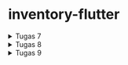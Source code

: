 # inventory-flutter

<details>
    <summary>Tugas 7</summary>
    
 1. Apa perbedaan utama antara stateless dan stateful widget dalam konteks pengembangan aplikasi Flutter?
    -  *Stateless widget* adalah *widget* yang tidak berubah/*immutable*. *Stateless widget* tidak bisa berganti *state* selama *runtime*. Contoh: *Icon*, *IconButton*, dan *Text*.

    -  *Stateful widget* adalah *widget* yang bisa berganti *state* selama *runtime*, yang artinya *stateful widget* bersifat *mutable*. *Stateful widget* biasanya digunakan untuk bagian aplikasi yang akan berubah ketika ada interaksi pengguna atau saat menerima data.


 2. Sebutkan seluruh widget yang kamu gunakan untuk menyelesaikan tugas ini dan jelaskan fungsinya masing-masing.
    - *Container*: *widget* ini menyediakan 'kanvas' untuk programmer membuat sebuah aplikasi Flutter.
    - *Column*: *widget* ini menampilkan *child* dalam format vertikal.
    - *Text*: *widget* ini menampilkan *string* dalam satu baris.
    - *AppBar*: *widget* ini sama seperti *toolbar* pada aplikasi lain yang sering kita gunakan, yang berguna untuk menampilkan judul dan fitur-fitur utama pada aplikasi.

 3. Jelaskan bagaimana cara kamu mengimplementasikan checklist di atas secara step-by-step (bukan hanya sekadar mengikuti tutorial)
    - Buka cmd dan jalankan *command* *`flutter create inventory`* untuk membuat projek baru.
    - Jalankan *command* *`cd inventory`*.
    - Buat file baru bernama `menu.dart` dalam direktori lib dan tambahkan kode berikut di baris pertama.
        <pre>
            import 'package:flutter/material.dart';
        </pre>
    - Tambahkan kode berikut di baris kedua pada file `main.dart` agar `main.dart` bisa menggunakan kode yang ada di dalam `menu.dart`
        <pre>
            import 'package:inventory/menu.dart';
        </pre>
    - Pada file `main.dart` Hapus kelas `_MyHomePageState` dan pindahkan kelas `MyHomePageState` ke file `menu.dart`.
    - Ubah baris kode `home: const MyHomePage(title: 'Flutter Demo Home Page'),` pada file `main.dart` menjadi `home: const MyHomePage(),`.
    - Ubah baris kode `colorScheme: ColorScheme.fromSeed(seedColor: Colors.indigo),` pada file `main.dart` menjadi `colorScheme: ColorScheme.fromSeed(seedColor: Colors.grey),`.
    - Pada file `menu.dart`, ubah sifat kelas `MyHomePage` dari *`stateful`* menjadi *`stateless`* dan ubah baris kode `MyHomePage({Key? key}) : super(key: key);` menjadi `MyHomePage({Key? key}) : super(key: key);`.
    - Hapus semua kode dari baris `final String title;` sampai akhir kelas `MyHomePage` pada `menu.dart`.
    - Tambahkan kelas baru bernama `InventoryItem` yang memiliki properti *`name`*, *`icon`*, dan *`color`* dengan *constructor* `InventoryItem(this.name, this.icon, this.color);`.
        <pre>
            class InventoryItem {
                final String name;
                final IconData icon;
                final MaterialColor color;

                InventoryItem(this.name, this.icon, this.color);
            }
        </pre>
    - Tambahkan *widget* baru bernama `InventoryCard` bersifat *stateless* dengan properti *`item`* bertipe `InventoryItem` dengan *contructor* `const InventoryCard(this.item, {super.key});` dan fungsi `build`.
        <pre>
            class InventoryCard extends StatelessWidget {
                final InventoryItem item;
                const InventoryCard(this.item, {super.key});

                @override
                Widget build(BuildContext context) {
                    return Material(
                        color: item.color,
                        child: InkWell(
                            onTap: () {
                                ScaffoldMessenger.of(context)
                                ..hideCurrentSnackBar()
                                ..showSnackBar(SnackBar(
                                    content: Text("Kamu telah menekan tombol ${item.name}!")));
                            },
                            child: Container(
                                padding: const EdgeInsets.all(8),
                                child: Center(
                                    child: Column(
                                        mainAxisAlignment: MainAxisAlignment.center,
                                        children: [
                                            Icon(
                                                item.icon,
                                                color: Colors.white,
                                                size: 30.0,
                                            ),
                                            const Padding(padding: EdgeInsets.all(3)),
                                            Text(
                                                item.name,
                                                textAlign: TextAlign.center,
                                                style: const TextStyle(color: Colors.white),
                                            ),
                                        ],
                                    ),
                                ),
                            ),
                        ),
                    );
                }
            }
        </pre>

    - Tambahkan *list* baru dalam kelas `MyHomePage` bernama `items` yang berguna untuk menyimpan tombol-tombol yang akan ditampilkan.
        <pre>
            final List<InventoryItem> items = [
                InventoryItem("Lihat Item", Icons.checklist, Colors.amber),
                InventoryItem("Tambah Item", Icons.add_shopping_cart, Colors.blue),
                InventoryItem("Logout", Icons.logout, Colors.cyan),
            ];
        </pre>

    - Tambahkan fungsi baru dalam kelas `MyHomePage` bernama `build` seperti kode berikut.
        <pre>
            @override
            Widget build(BuildContext context) {
                return Scaffold(
                    appBar: AppBar(
                        title: const Text(
                            'Inventory',
                            style: TextStyle(
                                color: Colors.white,
                            )
                        ),
                        elevation: 20,
                        backgroundColor: Colors.grey,
                        shadowColor: Colors.black,
                    ),
                    body: SingleChildScrollView(
                        child: Padding(
                            padding: const EdgeInsets.all(10.0),
                            child: Column(
                                children: <Widget>[
                                    const Padding(
                                        padding: EdgeInsets.only(top: 10.0, bottom: 10.0),
                                        child: Text(
                                            "Iqza's Inventory",
                                            textAlign: TextAlign.center,
                                            style: TextStyle(
                                                fontSize: 30,
                                                fontWeight: FontWeight.bold,
                                            ),
                                        ),
                                    ),
                                    GridView.count(
                                        primary: true,
                                        padding: const EdgeInsets.all(20),
                                        crossAxisSpacing: 10,
                                        mainAxisSpacing: 10,
                                        crossAxisCount: 3,
                                        shrinkWrap: true,
                                        children: items.map((InventoryItem item) {
                                            return InventoryCard(item);
                                        }).toList(),
                                    ),
                                ],
                            ),
                        ),
                    ),
                );
            }
        </pre>

    - Tes aplikasi dengan menjalankan *command* *`flutter run`*.

</details>

<details>
    <summary>Tugas 8</summary>
    
 1. Jelaskan perbedaan antara `Navigator.push()` dan `Navigator.pushReplacement()`, disertai dengan contoh mengenai penggunaan kedua metode tersebut yang tepat!
    - `Navigator.push()`: 
        - Digunakan untuk menambahkan halaman baru ke tumpukan navigasi.
        - Ketika kita menggunakan `Navigator.push()`, halaman baru ditambahkan ke atas tumpukan navigasi, dan pengguna dapat kembali ke halaman sebelumnya dengan menekan tombol "Kembali" pada perangkat mereka.
        - Metode ini berguna ketika kita ingin menambahkan halaman baru ke dalam tumpukan dan memungkinkan pengguna untuk kembali ke halaman sebelumnya.
    - `Navigator.pushReplacement()`: 
        - Digunakan untuk menambahkan halaman baru ke tumpukan navigasi, tetapi perbedaannya dengan `Navigator.push()` adalah `Navigator.pushReplacement()` mengganti halaman yang baru saja diakses pengguna dengan halaman baru.
        - Metode ini berguna ketika kita ingin menggantikan halaman yang baru saja diakses pengguna dengan halaman baru, sehingga ketika pengguna menekan tombol "Kembali", pengguna tidak akan kembali ke halaman yang baru pengguna akses, melainkan halaman sebelum halaman yang baru pengguna akses.

 2. Jelaskan masing-masing layout widget pada Flutter dan konteks penggunaannya masing-masing!
    - Single-child layout widgets:
      - Align: Widget yang menyelaraskan *child*-nya dengan dirinya sendiri dan secara opsional mengubah ukuran dirinya sendiri berdasarkan ukuran *child* tersebut.
      - AspectRatio: Widget yang mencoba mengubah ukuran *child*-nya ke rasio aspek tertentu.
      - Baseline: Kontainer yang memosisikan *child*-nya sesuai dengan *baseline child* tersebut.
      - Center: Kontainer yang memosisikan *child*-nya di tengah.
      - ConstrainedBox: Widget yang memberikan batasan tambahan pada *child*-nya.
      - Container: Widget serbaguna yang dapat digunakan untuk mengatur tata letak dan styling.
      - CustomSingleChildLayout: Widget yang tata letak *child*-nya diatur menggunakan pengaturan kustom.
      - Expanded: Digunakan dalam Row atau Column untuk mengatur bagian dari tata letak yang akan mengambil ruang ekstra yang tersisa.
      - FittedBox: Menskalakan dan memposisikan *child*-nya di dalam dirinya sendiri sesuai dengan ukuran ruang yang tersedia.
      - FractionallySizedBox: Widget yang mengubah ukuran *child*-nya hingga sebagian kecil dari total ruang yang tersedia.
      - IntrinsicHeight: Widget yang mengubah ukuran *child*-nya sesuai dengan tinggi intrinsik *child* tersebut.
      - IntrinsicWidth: Widget yang mengubah ukuran *child*-nya sesuai dengan lebar intrinsik *child* tersebut.
      - LimitedBox: Sebuah kotak yang membatasi ukurannya hanya jika tidak dibatasi.
      - Offstage: Sebuah widget yang menampilkan *child*-nya seolah-olah berada di pohon.
      - OverflowBox: Widget yang menerapkan batasan berbeda pada *child*-nya.
      - Padding: Widget yang menyisipkan *child*-nya berdasarkan padding yang diberikan.
      - SizedBox: Sebuah kotak dengan ukuran tertentu. Jika diberikan sebuah *child*, widget ini memaksa *child*-nya untuk memiliki lebar dan/atau tinggi tertentu.
      - SizedOverflowBox: Widget dengan ukuran tertentu dan meneruskan batasannya ke *child*-nya.
      - Transform: Widget yang digunakan untuk mentransformasi atau memodifikasi tampilan dan tata letak dari widget di dalamnya.
    - Multi-child layout widgets:
      - Column: Widget yang digunakan untuk mengatur widget secara vertikal.
      - CustomMultiChildLayout: Widget yang menggunakan pengaturan kustom untuk mengubah ukuran dan memposisikan *children*-nya.
      - Flow: Widget yang mengatur widget dalam arah horizontal atau vertikal, dan widget yang tidak muat di baris akan dipindahkan ke baris berikutnya.
      - GridView: Digunakan untuk menampilkan daftar item dalam grid, dengan baris dan kolom yang dapat dikonfigurasi.
      - IndexedStack: Tumpukan yang menampilkan satu *child* dari tumpukan *child* .
      - LayoutBuilder: Membangun pohon widget yang dapat bergantung pada ukuran widget induk.
      - ListBody: Widget yang menyusun *children*-nya secara berurutan sepanjang sumbu tertentu.
      - ListView:  Widget yang memungkinkan kita untuk mengatur daftar berjejer dengan widget yang bisa di-scroll.
      - Row: Widget yang digunakan untuk mengatur widget secara horizontal.
      - Stack: Widget yang memungkinkan kita menumpuk widget di atas satu sama lain.
      - Table: Menampilkan widget *child* dalam baris dan kolom.
      - Wrap: Widget yang digunakan untuk mengatur widget dalam baris horizontal dan beralih ke baris baru ketika ruang terbatas.
    - Sliver widgets:
      - CupertinoSliverNavigationBar: Bilah navigasi bergaya iOS.
      - CustomScrollView: ScrollView yang membuat efek *scroll* khusus menggunakan sliver.
      - SliverAppBar: AppBar yang terintegrasi dengan CustomScrollView.
      - SliverChildBuilderDelegate: *delegate* yang digunakan dalam Flutter untuk membangun daftar item di dalam widget CustomScrollView dengan menggunakan *builder function*.
      - SliverChildListDelegate: *delegate* yang digunakan dalam Flutter untuk membangun daftar item di dalam widget CustomScrollView dengan menggunakan daftar eksplisit.
      - SliverFixedExtentList: Sliver yang menempatkan beberapa *box children* dengan luas sumbu utama yang sama dalam array linier.
      - SliverGrid: Sebuah sliver yang menempatkan beberapa *box children* dalam susunan dua dimensi.
      - SliverList: Sliver yang menempatkan beberapa *box children* dalam array linier di sepanjang sumbu utama.
      - SliverPadding: Sliver yang menerapkan *padding* pada setiap sisi sliver lainnya.
      - SliverPersistentHeader: Sliver yang ukurannya bervariasi ketika sliver di-scroll ke tepi area pandang yang berlawanan dengan GrowthDirection sliver.
      - SliverToBoxAdapter: Sliver yang berisi satu widget kotak.

 3. Sebutkan apa saja elemen input pada form yang kamu pakai pada tugas kali ini dan jelaskan mengapa kamu menggunakan elemen input tersebut!<br>
    TextFormField, karena TextFormField adalah widget praktis yang nge-*wrap* sebuah widget TextField di dalam sebuah FormField.

 4. Bagaimana penerapan *clean architecture* pada aplikasi Flutter?<br>
    Penerapan *clean architecture* dalam Flutter dilakukan dengan mengelompokkan file-file yang memiliki peran identikal sehingga memudahkan proses *maintenance*, mengurangi waktu pengembangan, dan sebagainya.
   
 5. Jelaskan bagaimana cara kamu mengimplementasikan checklist di atas secara step-by-step! (bukan hanya sekadar mengikuti tutorial)
    - Buat empat direktori baru bernama screens, widgets, models, dan storage dalam direktori lib.
    - Pindahkan file `menu.dart` dan buat file baru bernama `inventorylist_form.dart` dalam direktori screens.
    - Buat tiga file baru bernama `inventory_card.dart`, `left_drawer.dart`, dan `barang_card.dart` dalam direktori widgets.
    - Buat satu file bernama `barang.dart` dalam direktori models dan satu file lagi bernama `storage.dart` dalam direktori storage.
    - Pindahkan *class* InventoryItem dan InventoryCard dari `menu.dart` ke `inventory_card.dart` dan *import* `inventory_card.dart` pada file `menu.dart`.
    - *Import* `left_drawer.dart` pada file `menu.dart` dan tambahkan drawer pada AppBar `menu.dart` menggunakan `left_drawer.dart`.
    - Isi `left_drawer.dart` dengan kode berikut.
        <pre>
            import 'package:flutter/material.dart';
            import 'package:inventory/screens/menu.dart';
            import 'package:inventory/screens/inventorylist_form.dart';
            import 'package:inventory/widgets/barang_card.dart';
             
            class LeftDrawer extends StatelessWidget {
                const LeftDrawer({super.key});
                    
                @override
                Widget build(BuildContext context) {
                    return Drawer(
                        child: ListView(
                            children: [
                                const DrawerHeader(
                                    decoration: BoxDecoration(
                                    color: Colors.grey,
                                    ),
                                    child: Column(
                                        mainAxisAlignment: MainAxisAlignment.center,
                                        children: [
                                            Text(
                                                'Inventory',
                                                textAlign: TextAlign.center,
                                                style: TextStyle(
                                                    fontSize: 30,
                                                    fontWeight: FontWeight.bold,
                                                    color: Colors.white,
                                                ),
                                            ),
                                        ],
                                    ),
                                ),
                                ListTile(
                                    leading: const Icon(Icons.home_outlined),
                                    title: const Text('Halaman Utama'),
                                    onTap: () {
                                        Navigator.pushReplacement(
                                            context,
                                            MaterialPageRoute(
                                            builder: (context) => MyHomePage(),
                                        ));
                                    },
                                ),
                                ListTile(
                                    leading: const Icon(Icons.add_shopping_cart),
                                    title: const Text('Tambah Item'),
                                    onTap: () {
                                        Navigator.pushReplacement(
                                            context,
                                            MaterialPageRoute(
                                            builder: (context) => const InventoryFormPage(),
                                        ));
                                    },
                                ),
                                ListTile(
                                    leading: const Icon(Icons.checklist),
                                    title: const Text('Lihat Item'),
                                    onTap: () {
                                        Navigator.pushReplacement(
                                            context,
                                            MaterialPageRoute(
                                            builder: (context) => const BarangList(),
                                        ));
                                    },
                                ),
                            ],
                        ),
                    );
                }
            }
        </pre>
    - Isi `inventorylist_form.dart` dengan kode berikut.
        <pre>
            import 'package:flutter/material.dart';
            import 'package:inventory/models/barang.dart';
            import 'package:inventory/screens/menu.dart';
            import 'package:inventory/storage/storage.dart';
            import 'package:inventory/widgets/left_drawer.dart';
             
            class InventoryFormPage extends StatefulWidget {
                const InventoryFormPage({super.key});
                @override
                State<InventoryFormPage> createState() => _InventoryFormPageState();
            }
            class _InventoryFormPageState extends State<InventoryFormPage> {
                final _formKey = GlobalKey<FormState>();
                String _name = "";
                String _price = "0";
                String _amount = "0";
                String _description = "";
                @override
                Widget build(BuildContext context) {
                    return Scaffold(
                    appBar: AppBar(
                            title: const Center(
                            child: Text(
                                'Form Tambah Item',
                            ),
                        ),
                        backgroundColor: Colors.grey,
                        foregroundColor: Colors.white,
                    ),
                    drawer: const LeftDrawer(),
                    body: Form(
                        key: _formKey,
                        child: SingleChildScrollView(
                            child:
                                Column(crossAxisAlignment: CrossAxisAlignment.start, children: [
                            Padding (
                                padding: const EdgeInsets.all(8.0),
                                child: TextFormField(
                                    decoration: InputDecoration(
                                            hintText: "Nama Produk",
                                            labelText: "Nama Produk",
                                            border: OutlineInputBorder(
                                            borderRadius: BorderRadius.circular(5.0),
                                        ),
                                    ),
                                    onChanged: (String? value) {
                                            setState(() {
                                            _name = value!;
                                        });
                                    },
                                    validator: (String? value) {
                                        if (value == null || value.isEmpty) {
                                            return "Nama tidak boleh kosong!";
                                        }
                                        return null;
                                    },
                                ),
                            ),
                            Padding(
                                padding: const EdgeInsets.all(8.0),
                                child: TextFormField(
                                    decoration: InputDecoration(
                                            hintText: "Harga",
                                            labelText: "Harga",
                                            border: OutlineInputBorder(
                                            borderRadius: BorderRadius.circular(5.0),
                                        ),
                                    ),
                                    onChanged: (String? value) {
                                            setState(() {
                                            _price = value!;
                                        });
                                    },
                                    validator: (String? value) {
                                        if (value == null || value.isEmpty) {
                                            return "Harga tidak boleh kosong!";
                                        }
                                        if (int.tryParse(value) == null) {
                                            return "Harga harus berupa angka!";
                                        }
                                        return null;
                                    },
                                ),
                            ),
                            Padding(
                                padding: const EdgeInsets.all(8.0),
                                child: TextFormField(
                                    decoration: InputDecoration(
                                            hintText: "Jumlah",
                                            labelText: "Jumlah",
                                            border: OutlineInputBorder(
                                            borderRadius: BorderRadius.circular(5.0),
                                        ),
                                    ),
                                    onChanged: (String? value) {
                                            setState(() {
                                            _amount = value!;
                                        });
                                    },
                                    validator: (String? value) {
                                        if (value == null || value.isEmpty) {
                                            return "Jumlah tidak boleh kosong!";
                                        }
                                        if (int.tryParse(value) == null) {
                                            return "Jumlah harus berupa angka!";
                                        }
                                        return null;
                                    },
                                ),
                            ),
                            Padding(
                                padding: const EdgeInsets.all(8.0),
                                child: TextFormField(
                                    decoration: InputDecoration(
                                            hintText: "Deskripsi",
                                            labelText: "Deskripsi",
                                            border: OutlineInputBorder(
                                            borderRadius: BorderRadius.circular(5.0),
                                        ),
                                    ),
                                    onChanged: (String? value) {
                                            setState(() {
                                            _description = value!;
                                        });
                                    },
                                    validator: (String? value) {
                                        if (value == null || value.isEmpty) {
                                            return "Deskripsi tidak boleh kosong!";
                                        }
                                        return null;
                                    },
                                ),
                            ),
                            Align(
                                alignment: Alignment.bottomCenter,
                                child: Padding(
                                    padding: const EdgeInsets.all(8.0),
                                    child: Row(
                                        mainAxisAlignment: MainAxisAlignment.center,
                                        children: [
                                            ElevatedButton(
                                                style: ButtonStyle(
                                                    backgroundColor: MaterialStateProperty.all(Colors.grey),
                                                ),
                                                onPressed: () {
                                                    if (_formKey.currentState!.validate()) {
                                                        Barang barang = Barang(
                                                            nama: _name,
                                                            harga: _price,
                                                            amount: _amount,
                                                            description: _description);
                                                        ItemsStorage.barangs.add(barang);
                                                        showDialog(
                                                            context: context,
                                                            builder: (context) {
                                                                return AlertDialog(
                                                                    title: const Text('Item berhasil tersimpan'),
                                                                    content: SingleChildScrollView(
                                                                        child: Column(
                                                                            crossAxisAlignment:
                                                                                CrossAxisAlignment.start,
                                                                            children: [
                                                                            Text('Nama: $_name'),
                                                                            Text('Harga: $_price'),
                                                                            Text('Jumlah: $_amount'),
                                                                            Text('Deskripsi: $_description'),
                                                                            ],
                                                                        ),
                                                                    ),
                                                                    actions: [
                                                                        TextButton(
                                                                            child: const Text('OK'),
                                                                            onPressed: () {
                                                                            Navigator.pop(context);
                                                                            },
                                                                        ),
                                                                    ],
                                                                );
                                                            },
                                                        );
                                                        _formKey.currentState!.reset();
                                                    }
                                                },
                                                child: const Text(
                                                    "Save",
                                                    style: TextStyle(color: Colors.white),
                                                ),
                                            ),
                                            const SizedBox(width: 50),
                                            ElevatedButton(
                                                style: ButtonStyle(
                                                    backgroundColor: MaterialStateProperty.all(Colors.grey),
                                                ),
                                                onPressed: () {
                                                    _formKey.currentState!.reset();
                                                        Navigator.pushReplacement(
                                                            context,
                                                            MaterialPageRoute(
                                                            builder: (context) => MyHomePage(),
                                                        ));
                                                },
                                                child: const Text(
                                                    "Back",
                                                    style: TextStyle(color: Colors.white),
                                                ),
                                            ),
                                        ],
                                    )),
                                ),
                            ])),
                        ),
                    );
                }
            }
        </pre>
    - Isi `barang.dart` dengan kode berikut.
        <pre>
            import 'package:flutter/material.dart';
             
            class Barang {
                final String nama;
                final String harga;
                final String amount;
                final String description;
                const Barang({
                    required this.nama,
                    required this.harga,
                    required this.amount,
                    required this.description,
                });
            }
            class BarangCard extends StatelessWidget {
                final Barang item;
                const BarangCard(this.item, {Key? key}) : super(key: key);
                @override
                Widget build(BuildContext context) {
                    return Card(
                        elevation: 4, // Add elevation for a card-like effect
                        margin: const EdgeInsets.symmetric(vertical: 8, horizontal: 16),
                        child: InkWell(
                            child: Padding(
                                padding: const EdgeInsets.all(16),
                                child: Column(
                                    crossAxisAlignment: CrossAxisAlignment.start,
                                    children: [
                                        Text(
                                            'Nama: ${item.nama}',
                                            style: const TextStyle(
                                            fontSize: 20,
                                            fontWeight: FontWeight.bold,
                                            ),
                                        ),
                                        const SizedBox(height: 8), // Add spacing between fields
                                        Text(
                                            'Harga: ${item.harga}',
                                            style: const TextStyle(fontSize: 16),
                                        ),
                                        Text(
                                            'Amount: ${item.amount}',
                                            style: const TextStyle(fontSize: 16),
                                        ),
                                        Text(
                                            'Description: ${item.description}',
                                            style: const TextStyle(fontSize: 16),
                                        ),
                                    ],
                                ),
                            ),
                        ),
                    );
                }
            }
        </pre>
    - Isi `storage.dart` dengan kode berikut.
        <pre>
            import 'package:inventory/models/barang.dart';
             
            class ItemsStorage {
                static List<Barang> barangs = [];
            }
        </pre>
    - Isi `barang_card.dart` dengan kode berikut.
        <pre>
            import 'package:flutter/material.dart';
            import 'package:inventory/models/barang.dart';
            import 'package:inventory/storage/storage.dart';
            import 'package:inventory/widgets/left_drawer.dart';
             
            class BarangList extends StatelessWidget {
                const BarangList({Key? key}) : super(key: key);
                 
                @override
                Widget build(BuildContext context) {
                    return Scaffold(
                        appBar: AppBar(
                            title: const Text(
                                'Inventory',
                                style: TextStyle(
                                    color: Colors.white,
                                ),
                            ),
                            elevation: 20,
                            backgroundColor: Colors.grey,
                            shadowColor: Colors.black,
                        ),
                        drawer: const LeftDrawer(),
                        body: SingleChildScrollView(
                            child: Padding(
                                padding: const EdgeInsets.all(10.0),
                                child: Column(
                                    children: <Widget>[
                                        const Padding(
                                                padding: EdgeInsets.only(top: 10.0, bottom: 10.0),
                                                child: Text(
                                                    "Iqza's Inventory",
                                                    textAlign: TextAlign.center,
                                                    style: TextStyle(
                                                        fontSize: 30,
                                                        fontWeight: FontWeight.bold,
                                                    ),
                                                ),
                                            ),
                                        ListView.builder(
                                            shrinkWrap: true,
                                            itemCount: ItemsStorage.barangs.length,
                                            itemBuilder: (context, index) {
                                            return BarangCard(ItemsStorage.barangs[index]);
                                            },
                                        ),
                                    ],
                                ),
                            ),
                        ),
                    );
                }
            }

        </pre>
    - Tambahkan fungsi pada `inventory_card.dart` sehingga ketika pengguna menekan tombol Tambah Item, pengguna akan dialihkan ke halaman Tambah Item dan ketika pengguna menekan tombol Lihat Item, pengguna akan dialihkan ke halaman Lihat Item.
        <pre>
            ...
            if (item.name == "Tambah Item") {
                Navigator.push(context,
                MaterialPageRoute(builder: (context) => const InventoryFormPage()));
            } else if (item.name == "Lihat Item") {
                Navigator.push(context,
                MaterialPageRoute(builder: (context) => const BarangList()));
            }
            ...
        </pre>
    - Tambahkan drawer pada file `inventorylist_form.dart` dan `barang_card.dart` untuk menambahkan drawer pada AppBar halaman.
    - Tambahkan juga tombol kembali pada file `inventorylist_form.dart` agar pengguna bisa dengan mudah kembali ke halaman utama.
</details>

<details>
    <summary>Tugas 9</summary>

 1. Apakah bisa kita melakukan pengambilan data JSON tanpa membuat model terlebih dahulu? Jika iya, apakah hal tersebut lebih baik daripada membuat model sebelum melakukan pengambilan data JSON?<br>
    Pengambilan data JSON pada aplikasi Django dan Flutter dapat dilakukan tanpa membuat model terlebih dahulu, tergantung pada kebutuhan dan kompleksitas aplikasi.
    - Tanpa Model:
      - Django:
        - Jika data yang ingin diambil bersifat sederhana dan tidak memerlukan manipulasi atau validasi yang kompleks.
        - Pengambilan data dapat dilakukan menggunakan _`request`_ untuk mengambil dan memproses data JSON.
      - Flutter:
        - Flutter dapat mengambil data JSON tanpa mendefinisikan model, terutama jika struktur data sederhana dan tidak memerlukan manipulasi yang rumit.
        - Pengambilan data dapat menggunakan `http` untuk mengambil dan memproses data JSON.
    - Dengan Model
      - Django:
        - Jika data JSON yang akan diambil memerlukan penyimpanan dalam _database_ atau memerlukan validasi data, maka lebih baik mendefinisikan model.
        - Model membantu dalam memodelkan struktur data, memudahkan penyimpanan ke dalam _database_, dan memberikan validasi data.
      - Flutter:
        - Jika aplikasi Flutter yang dibuat lebih kompleks dan memerlukan manajemen _state_ yang baik, mendefinisikan model Dart dapat memudahkan pengembangan.
        - Model membantu dalam memetakan struktur data dengan jelas, memudahkan pengelolaan state, dan memberikan tingkat abstraksi yang baik.
   
 2. Jelaskan fungsi dari CookieRequest dan jelaskan mengapa instance CookieRequest perlu untuk dibagikan ke semua komponen di aplikasi Flutter.<br>
    Cookies adalah mekanisme penyimpanan informasi di sisi klien. Dalam konteks HTTP, server dapat mengirimkan cookie ke klien, dan klien kemudian dapat menyimpan cookie tersebut dan mengirimkannya kembali dalam setiap _request_ berikutnya. Ini memungkinkan server untuk mengenali klien yang sudah terotentikasi atau menyimpan informasi sesi.

 3. Jelaskan mekanisme pengambilan data dari JSON hingga dapat ditampilkan pada Flutter.<br>
    - Di Flutter, kita dapat menggunakan `http` membuat HTTP _request_ ke server. HTTP _request_ dalam konteks ini bisa berupa GET atau POST tergantung pada kebutuhan.
    - Terima respons dari server, yang berisi data dalam format JSON. Respons ini biasanya berupa string JSON.
    - Gunakan `dart:convert` untuk mengonversi string JSON menjadi objek Dart. Ini melibatkan fungsi `json.decode()` atau model Dart yang dibuat khusus untuk deserialisasi.
    - Jika aplikasi membutuhkan data yang perlu diperbarui secara dinamis, pertimbangkan untuk menggunakan manajemen state seperti Provider untuk mengelola state aplikasi.
    - Jika data diambil secara asinkron, kita dapat menggunakan FutureBuilder atau StreamBuilder untuk menangani pembaruan tampilan saat data tiba.
    - Gunakan widget Flutter seperti ListView, GridView, atau widget khusus untuk menampilkan data yang telah diambil dan diubah menjadi objek Dart.
    
 4. Jelaskan mekanisme autentikasi dari input data akun pada Flutter ke Django hingga selesainya proses autentikasi oleh Django dan tampilnya menu pada Flutter.<br>
    - Di aplikasi Flutter, pengguna memasukkan informasi akun, seperti nama pengguna dan kata sandi.
    - Gunakan `http` untuk mengirim data akun ke endpoint registrasi atau login di server Django.
    - Di sisi server Django, terdapat endpoint yang menangani registrasi dan login. Sesuai dengan desain aplikasi Django, endpoint ini akan menerima data akun dari Flutter.
    - Lakukan verifikasi data akun, seperti memeriksa apakah pengguna sudah terdaftar atau apakah kata sandi sesuai.
    - Backend Django mengirim respon ke aplikasi Flutter. Jika proses login berhasil, respon dapat berisi informasi pengguna atau token akses.
    - Di aplikasi Flutter, proses respon dari backend Django. Jika autentikasi berhasil, dapat menyimpan token atau informasi pengguna dalam _state_ aplikasi.
    - Bila autentikasi berhasil, navigasikan pengguna ke tampilan menu atau halaman lain di aplikasi Flutter.

 5. Sebutkan seluruh widget yang kamu pakai pada tugas ini dan jelaskan fungsinya masing-masing.<br>
    - *Container*: *widget* ini menyediakan 'kanvas' untuk programmer membuat sebuah aplikasi Flutter.
    - *Column*: *widget* ini menampilkan *child* dalam format vertikal.
    - *Text*: *widget* ini menampilkan *string* dalam satu baris.
    - *AppBar*: *widget* ini sama seperti *toolbar* pada aplikasi lain yang sering kita gunakan, yang berguna untuk menampilkan judul dan fitur-fitur utama pada aplikasi.
    - *Scaffold*: Digunakan sebagai kerangka dasar untuk sebagian besar aplikasi Flutter.
    - *Row*: *widget* ini menampilkan *child* dalam format horizontal.
    - *Material*: Digunakan sebagai *container* untuk mengimplementasikan desain *Material Design* dalam aplikasi Flutter.
    - *ListView*: Menampilkan daftar *widge*t dalam format *scrollable*. Digunakan ketika daftar item mungkin melebihi ruang layar yang tersedia.
    - *Padding*: Menambahkan ruang kosong atau margin di sekitar *widget child* di dalamnya. Digunakan untuk memberikan ruang antara elemen-elemen dalam tata letak.
    - *GridView*: Menampilkan daftar *widget* dalam format grid. Berguna ketika item perlu diatur dalam grid dengan beberapa kolom.

 6. Jelaskan bagaimana cara kamu mengimplementasikan checklist di atas secara step-by-step! (bukan hanya sekadar mengikuti tutorial).<br>
    - Buat aplikasi baru bernama `authentication` dengan menjalankan *command* `python manage.py startapp authentication` pada direktori root aplikasi Django.
    - Tambahkan `authentication` ke INSTALLED_APPS pada `settings.py` projek Django.
    - Tambahkan `django-cors-headers` pada requirements.txt dan jalankan *command* `pip install -r requirements.txt` pada lokal dan *virtual environment*.
    - Tambahkan `corsheaders` ke INSTALLED_APPS pada `settings.py` projek Django.
    - Tambahkan `corsheaders.middleware.CorsMiddleware` ke MIDDLEWARE pada `settings.py` projek Django.
    - Tambahkan beberapa variabel berikut ini pada `settings.py` projek Django.
        <pre>
            CORS_ALLOW_ALL_ORIGINS = True
            CORS_ALLOW_CREDENTIALS = True
            CSRF_COOKIE_SECURE = True
            SESSION_COOKIE_SECURE = True
            CSRF_COOKIE_SAMESITE = 'None'
            SESSION_COOKIE_SAMESITE = 'None'
        </pre>
    - Isi `views.py` pada direktori `authentication` dengan kode berikut.
        <pre>
            from django.shortcuts import render
            from django.contrib.auth import authenticate, login as auth_login
            from django.http import JsonResponse
            from django.views.decorators.csrf import csrf_exempt
            from django.contrib.auth import logout as auth_logout
            from django.contrib.auth.models import User
             
            @csrf_exempt
            def login(request):
                username = request.POST['username']
                password = request.POST['password']
                user = authenticate(username=username, password=password)
                if user is not None:
                    if user.is_active:
                        auth_login(request, user)
                        return JsonResponse({
                            "username": user.username,
                            "status": True,
                            "message": "Login sukses!"
                        }, status=200)
                    else:
                        return JsonResponse({
                            "status": False,
                            "message": "Login gagal, akun dinonaktifkan."
                        }, status=401)
                 
                else:
                    return JsonResponse({
                        "status": False,
                        "message": "Login gagal, periksa kembali email atau kata sandi."
                    }, status=401)
                
            @csrf_exempt
            def logout(request):
                username = request.user.username
                 
                try:
                    auth_logout(request)
                    return JsonResponse({
                        "username": username,
                        "status": True,
                        "message": "Logout berhasil!"
                    }, status=200)
                except:
                    return JsonResponse({
                    "status": False,
                    "message": "Logout gagal."
                    }, status=401)
        </pre>
    - Buat file `urls.py` pada direktori `authentication` dan tambahkan URL routing terhadap fungsi yang sudah dibuat dengan endpoint login/ dan logout/.
        <pre>
            from django.urls import path
            from .views import *
             
            app_name = 'authentication'
             
            urlpatterns = [
                path('login/', login, name='login'),
                path('logout/', logout, name='logout'),
            ]
        </pre>
    - Tambahkan `path('auth/', include('authentication.urls'))`, pada `urls.py` projek Django.
    - Jalankan *command* `flutter pub add provider && flutter pub add pbp_django_auth` pada direktori projek Flutter.
    - Modifikasi *root widget* untuk menyediakan CookieRequest *library* ke semua *child widgets* dengan menggunakan Provider.
    - Pada direktori projek Flutter, buat file baru bernama `login.dart` pada direktori `lib/screens` dan isi dengan kode berikut.
        <pre>
            import 'package:inventory/screens/menu.dart';
            import 'package:flutter/material.dart';
            import 'package:pbp_django_auth/pbp_django_auth.dart';
            import 'package:provider/provider.dart';
             
            void main() {
                runApp(const LoginApp());
            }
             
            class LoginApp extends StatelessWidget {
            const LoginApp({super.key});
             
            @override
            Widget build(BuildContext context) {
                return MaterialApp(
                    title: 'Login',
                    theme: ThemeData(
                        primarySwatch: Colors.blue,
                ),
                home: const LoginPage(),
                );
                }
            }
             
            class LoginPage extends StatefulWidget {
                const LoginPage({super.key});
                 
                @override
                // ignore: library_private_types_in_public_api
                _LoginPageState createState() => _LoginPageState();
            }
             
            class _LoginPageState extends State<LoginPage> {
                final TextEditingController _usernameController = TextEditingController();
                final TextEditingController _passwordController = TextEditingController();
                 
                @override
                Widget build(BuildContext context) {
                    final request = context.watch<CookieRequest>();
                    return Scaffold(
                        appBar: AppBar(
                            title: const Text('Login'),
                        ),
                        body: Container(
                            padding: const EdgeInsets.all(16.0),
                            child: Column(
                                mainAxisAlignment: MainAxisAlignment.center,
                                children: [
                                    TextField(
                                        controller: _usernameController,
                                        decoration: const InputDecoration(
                                            labelText: 'Username',
                                        ),
                                    ),
                                    const SizedBox(height: 12.0),
                                    TextField(
                                        controller: _passwordController,
                                        decoration: const InputDecoration(
                                            labelText: 'Password',
                                        ),
                                        obscureText: true,
                                    ),
                                    const SizedBox(height: 24.0),
                                    ElevatedButton(
                                        onPressed: () async {
                                            String username = _usernameController.text;
                                            String password = _passwordController.text;
                                            final response = await request.login("http://iqza-ardiansyah-tugas.pbp.cs.ui.ac.id/auth/login/", {
                                            'username': username,
                                            'password': password,
                                            });
                                             
                                            if (request.loggedIn) {
                                                String message = response['message'];
                                                String uname = response['username'];
                                                // ignore: use_build_context_synchronously
                                                Navigator.pushReplacement(
                                                    context,
                                                    MaterialPageRoute(builder: (context) => MyHomePage()),
                                                );
                                                // ignore: use_build_context_synchronously
                                                ScaffoldMessenger.of(context)
                                                    ..hideCurrentSnackBar()
                                                    ..showSnackBar(
                                                        SnackBar(content: Text("$message Selamat datang, $uname.")));
                                                } else {
                                                // ignore: use_build_context_synchronously
                                                showDialog(
                                                    context: context,
                                                    builder: (context) => AlertDialog(
                                                        title: const Text('Login Gagal'),
                                                        content:
                                                            Text(response['message']),
                                                        actions: [
                                                            TextButton(
                                                                child: const Text('OK'),
                                                                onPressed: () {
                                                                    Navigator.pop(context);
                                                                },
                                                            ),
                                                        ],
                                                    ),
                                                );
                                            }
                                        },
                                        child: const Row(
                                            mainAxisAlignment: MainAxisAlignment.center,
                                            children: [
                                                Icon(Icons.login),
                                                SizedBox(width: 8.0),
                                                Text('Login'),
                                            ],
                                        )
                                    ),
                                ],
                            ),
                        ),
                    );
                }
            } 
        </pre>
    - Modifikasi `main.dart` agar ketika pengguna membuka aplikasi, pengguna akan diarahkan ke halaman login.
    - Pada direktori projek Flutter, buat folder baru bernama `lib/mmodels` dan buat file baru bernama `barang.dart` dalam direktori `lib/models`.
    - Isi `barang.dart` dengan kode hasil penyalinan hasil *endpoint* JSON projek Django ke situs web Quicktype.
    - Jalankan *command* `flutter pub add http` pada direktori projek Flutter.
    - Modifikasi file `android/app/src/main/AndroidManifest.xml` pada direktori projek Flutter agar aplikasi dapat mengakses internet.
    - Pada direktori projek Flutter, buat file baru pada direktori `lib/screens` bernama `list_barang.dart` dan isi dengan kode berikut.
        <pre>
            import 'package:flutter/material.dart';
            import 'package:http/http.dart' as http;
            import 'dart:convert';
            import 'package:inventory/models/barang.dart';
            import 'package:inventory/widgets/left_drawer.dart';
             
            class BarangPage extends StatefulWidget {
                const BarangPage({Key? key}) : super(key: key);
                 
                @override
                // ignore: library_private_types_in_public_api
                _BarangPageState createState() => _BarangPageState();
            }
             
            class _BarangPageState extends State<BarangPage> {
                Future<List<Barang>> fetchBarang() async {
                    var url = Uri.parse(
                        // ganti ke 'http://iqza-ardiansyah-tugas.pbp.cs.ui.ac.id/json-usr/'
                        // untuk filter berdasarkan user, tetapi karena di versi deploy tidak bisa
                        // login jadi filter user-nya tidak bekerja padahal kalau di local bisa jalan.
                        'http://iqza-ardiansyah-tugas.pbp.cs.ui.ac.id/json/');
                    var response = await http.get(
                        url,
                        headers: {"Content-Type": "application/json"},
                    );
                    var data = jsonDecode(utf8.decode(response.bodyBytes));
                    List<Barang> listBarang = [];
                    for (var d in data) {
                        if (d != null) {
                            listBarang.add(Barang.fromJson(d));
                        }
                    }
                    return listBarang;
                }
                 
                void _navigateToDetailPage(Barang barang) {
                    Navigator.push(
                        context,
                        MaterialPageRoute(
                        builder: (context) => DetailPage(barang: barang,)
                        ),
                    );
                }
                 
                @override
                Widget build(BuildContext context) {
                    return Scaffold(
                        appBar: AppBar(
                            title: const Text('Daftar Item'),
                        ),
                        drawer: const LeftDrawer(),
                        body: FutureBuilder(
                            future: fetchBarang(),
                            builder: (context, AsyncSnapshot snapshot) {
                                if (snapshot.data == null) {
                                    return const Center(child: CircularProgressIndicator());
                                } else {
                                    if (!snapshot.hasData) {
                                        return const Column(
                                            children: [
                                                Text(
                                                    "Tidak ada data produk.",
                                                    style: TextStyle(color: Color(0xff59A5D8), fontSize: 20),
                                                ),
                                                SizedBox(height: 8),
                                            ],
                                        );
                                    } else {
                                        return ListView.builder(
                                            itemCount: snapshot.data!.length,
                                            itemBuilder: (_, index) => InkWell (
                                            onTap: () => _navigateToDetailPage(snapshot.data![index]),
                                            child: Container(
                                                        margin: const EdgeInsets.symmetric(
                                                            horizontal: 16, vertical: 12),
                                                        padding: const EdgeInsets.all(20.0),
                                                        decoration:BoxDecoration(
                                                        borderRadius: BorderRadius.circular(5),
                                                        color: Colors.white,
                                                        boxShadow: const [
                                                            BoxShadow(color: Colors.grey, spreadRadius: 3),
                                                        ],
                                                    ),
                                                    child: Column(
                                                        mainAxisAlignment: MainAxisAlignment.start,
                                                        crossAxisAlignment: CrossAxisAlignment.start,
                                                        children: [
                                                            Text(
                                                                "${snapshot.data![index].fields.name}",
                                                                style: const TextStyle(
                                                                    fontSize: 18.0,
                                                                    fontWeight: FontWeight.bold,
                                                                ),
                                                            ),
                                                            const SizedBox(height: 10),
                                                            Text("Jumlah: ${snapshot.data![index].fields.amount}"),
                                                            const SizedBox(height: 10),
                                                            Text("Deskripsi: ${snapshot.data![index].fields.description}"),
                                                        ],
                                                    ),
                                                ) ,
                                            )
                                        );
                                    }
                                }
                            }
                        );
                    )
                }
            }
             
            class DetailPage extends StatelessWidget {
                final Barang barang;
                 
                const DetailPage({Key? key, required this.barang}) : super(key: key);
                 
                @override
                Widget build(BuildContext context) {
                    return Scaffold(
                        appBar: AppBar(
                            title: const Text('Detail Item'),
                        ),
                        body: Container(
                            padding: const EdgeInsets.all(20.0),
                            child: Column(
                                crossAxisAlignment: CrossAxisAlignment.start,
                                children: [
                                    Text(
                                        barang.fields.name,
                                        style: const TextStyle(
                                            fontSize: 24.0,
                                            fontWeight: FontWeight.bold,
                                        ),
                                    ),
                                    const SizedBox(height: 10),
                                    Text("Harga: ${barang.fields.price}"),
                                    const SizedBox(height: 10),
                                    Text("Jumlah: ${barang.fields.amount}"),
                                    const SizedBox(height: 10),
                                    Text("Deskripsi: ${barang.fields.description}"),
                                    const SizedBox(height: 20),
                                    ElevatedButton(
                                        onPressed: () {
                                            Navigator.pop(context);
                                        },
                                        child: const Text('Back'),
                                    ),
                                ],
                            ),
                        ),
                    );
                }
            }
        </pre>
    - Pada direktori Django, edit file `main/views.py` dengan menambahkan fungsi baru untuk menambahkan item menggunakan aplikasi Flutter dan fungsi untuk mengirim data JSON item-item yang dibuat oleh pengguna yang login.
        <pre>
            ...
            @csrf_exempt
            def create_product_flutter(request):
                if request.method == 'POST':
                    data = json.loads(request.body)
                    new_product = Item.objects.create(
                        user = request.user,
                        name = data["name"],
                        amount = int(data["amount"]),
                        price = int(data["price"]),
                        description = data["description"]
                    )
                     
                    new_product.save()
                     
                    return JsonResponse({"status": "success"}, status=200)
                else:
                    return JsonResponse({"status": "error"}, status=401)
                    
            def show_json_user(request):
                data = Item.objects.all().filter(user = request.user)
                return HttpResponse(serializers.serialize("json", data), content_type="application/json")
        </pre>
    - Tambahkan *path* baru pada `main/urls.py` dengan kode berikut.
        <pre>
            path('create-flutter/', create_product_flutter, name='create_product_flutter'),
        </pre>
    - Pada direktori Flutter, modifikasi file `inventorylist_form.dart` agar halaman menggunakan `CookieRequest` menggunakan kode berikut.
        <pre>
            ...
            final request = context.watch<CookieRequest>();
             
            ...
        </pre>
    - Ubah fungsi `onPressed: ()` pada file `inventorylist_form.dart` agar dapat membuat item langsung ke BackEnd Django.
        <pre>
            ...
            onPressed: () async {
                if (_formKey.currentState!.validate()) {
                    final response = await request.postJson("http://iqza-ardiansyah-tugas.pbp.cs.ui.ac.id/create-flutter/", jsonEncode(<String, String>{
                                  'name': _name,
                                  'amount': _amount.toString(),
                                  'price': _price.toString(),
                                  'description': _description,
                    }));
                    if (response['status'] == 'success') {
                        // ignore: use_build_context_synchronously
                        ScaffoldMessenger.of(context)
                            .showSnackBar(const SnackBar(
                        content: Text("Produk baru berhasil disimpan!"),
                        ));
                        // ignore: use_build_context_synchronously
                        Navigator.pushReplacement(
                            context,
                            MaterialPageRoute(builder: (context) => MyHomePage()),
                        );
                    } else {
                        // ignore: use_build_context_synchronously
                        ScaffoldMessenger.of(context)
                            .showSnackBar(const SnackBar(
                        content: Text("Terdapat kesalahan, silakan coba lagi."),
                        ));
                    }
                }
            },
            ...
        </pre>
    - Pada direktori projek Flutter, edit file `lib/widgets/inventory_card.dart` agar halaman menggunakan `CookieRequest` dan ubah `onTap: () {...}` pada widget `Inkwell` menjadi `onTap: () async {...}` agar widget `Inkwell` dapat melakukan proses logout secara asinkronus.
    - Tambahkan kode berikut pada `onTap: () async {...}` agar tombol logout memiliki fungsi logout.
        <pre>
            ...
            else if (item.name == "Logout") {
              final response = await request.logout("http://iqza-ardiansyah-tugas.pbp.cs.ui.ac.id/auth/logout/");
              String message = response["message"];
              if (response['status']) {
                String uname = response["username"];
                // ignore: use_build_context_synchronously
                ScaffoldMessenger.of(context).showSnackBar(SnackBar(
                  content: Text("$message Sampai jumpa, $uname."),
                ));
                // ignore: use_build_context_synchronously
                Navigator.pushAndRemoveUntil(context, MaterialPageRoute(builder: (_) => const LoginPage()), (route) => false);
              } else {
                // ignore: use_build_context_synchronously
                ScaffoldMessenger.of(context).showSnackBar(SnackBar(
                  content: Text(message),
                ));
              }
            }
            ...
        </pre>
</details>